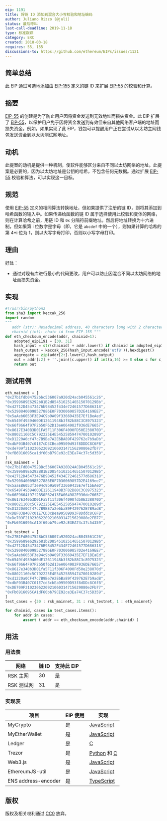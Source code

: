 ```yaml
---
eip: 1191
title: 将链 ID 添加到混合大小写校验和地址编码
author: Juliano Rizzo (@juli)
status: 最后呼叫
last-call-deadline: 2019-11-18
type: 标准跟踪
category: ERC
created: 2018-03-18
requires: 55, 155
discussions-to: https://github.com/ethereum/EIPs/issues/1121
---
```


## 简单总结

此 EIP 通过可选地添加由 [EIP-155](./eip-155.md) 定义的链 ID 来扩展 [EIP-55](./eip-55.md) 的校验和计算。

## 摘要

[EIP-55](./eip-55.md) 的创建是为了防止用户因将资金发送到无效地址而损失资金。此 EIP 扩展了 [EIP-55](./eip-55.md)，以保护用户免于因将资金发送到有效但来自其他网络客户端的地址而损失资金。例如，如果实现了此 EIP，钱包可以提醒用户正在尝试从以太坊主网钱包发送资金到以太坊测试网地址。

## 动机

此提案的动机是提供一种机制，使软件能够区分来自不同以太坊网络的地址。此提案是必要的，因为以太坊地址是公钥的哈希，不包含任何元数据。通过扩展 [EIP-55](./eip-55.md) 校验和算法，可以实现这一目标。

## 规范

使用 [EIP-55](./eip-55.md) 定义的相同算法转换地址，但如果提供了注册的链 ID，则将其添加到哈希函数的输入中。如果传递给函数的链 ID 属于选择使用此校验和变体的网络，则在计算哈希之前，用链 ID 和 `0x` 分隔符前缀地址。然后将地址转换为十六进制，但如果第 i 位数字是字母（即，它是 `abcdef` 中的一个），则如果计算的哈希的第 4*i 位为 1，则以大写字母打印，否则以小写字母打印。

## 理由

好处：

- 通过对现有库进行最小的代码更改，用户可以防止因混合不同以太坊网络的地址而损失资金。

## 实现

```python
#!/usr/bin/python3
from sha3 import keccak_256
import random
"""
   addr (str): Hexadecimal address, 40 characters long with 2 characters prefix
   chainid (int): chain id from EIP-155 """
def eth_checksum_encode(addr, chainid=1):
    adopted_eip1191 = [30, 31]
    hash_input = str(chainid) + addr.lower() if chainid in adopted_eip1191 else addr[2:].lower()
    hash_output = keccak_256(hash_input.encode('utf8')).hexdigest()
    aggregate = zip(addr[2:].lower(),hash_output)
    out = addr[:2] + ''.join([c.upper() if int(a,16) >= 8 else c for c,a in aggregate])
    return out
```

## 测试用例

```python
eth_mainnet = [
"0x27b1fdb04752bbc536007a920d24acb045561c26",
"0x3599689E6292b81B2d85451025146515070129Bb",
"0x42712D45473476b98452f434e72461577D686318",
"0x52908400098527886E0F7030069857D2E4169EE7",
"0x5aAeb6053F3E94C9b9A09f33669435E7Ef1BeAed",
"0x6549f4939460DE12611948b3f82b88C3C8975323",
"0x66f9664f97F2b50F62D13eA064982f936dE76657",
"0x8617E340B3D01FA5F11F306F4090FD50E238070D",
"0x88021160C5C792225E4E5452585947470010289D",
"0xD1220A0cf47c7B9Be7A2E6BA89F429762e7b9aDb",
"0xdbF03B407c01E7cD3CBea99509d93f8DDDC8C6FB",
"0xde709f2102306220921060314715629080e2fb77",
"0xfB6916095ca1df60bB79Ce92cE3Ea74c37c5d359",
]
rsk_mainnet = [
"0x27b1FdB04752BBc536007A920D24ACB045561c26",
"0x3599689E6292B81B2D85451025146515070129Bb",
"0x42712D45473476B98452f434E72461577d686318",
"0x52908400098527886E0F7030069857D2E4169ee7",
"0x5aaEB6053f3e94c9b9a09f33669435E7ef1bEAeD",
"0x6549F4939460DE12611948B3F82B88C3C8975323",
"0x66F9664f97f2B50F62d13EA064982F936de76657",
"0x8617E340b3D01Fa5f11f306f4090fd50E238070D",
"0x88021160c5C792225E4E5452585947470010289d",
"0xD1220A0Cf47c7B9BE7a2e6ba89F429762E7B9adB",
"0xDBF03B407c01E7CD3cBea99509D93F8Dddc8C6FB",
"0xDe709F2102306220921060314715629080e2FB77",
"0xFb6916095cA1Df60bb79ce92cE3EA74c37c5d359",
]
rsk_testnet = [
"0x27B1FdB04752BbC536007a920D24acB045561C26",
"0x3599689e6292b81b2D85451025146515070129Bb",
"0x42712D45473476B98452F434E72461577D686318",
"0x52908400098527886E0F7030069857D2e4169EE7",
"0x5aAeb6053F3e94c9b9A09F33669435E7EF1BEaEd",
"0x6549f4939460dE12611948b3f82b88C3c8975323",
"0x66f9664F97F2b50f62d13eA064982F936DE76657",
"0x8617e340b3D01fa5F11f306F4090Fd50e238070d",
"0x88021160c5C792225E4E5452585947470010289d",
"0xd1220a0CF47c7B9Be7A2E6Ba89f429762E7b9adB",
"0xdbF03B407C01E7cd3cbEa99509D93f8dDDc8C6fB",
"0xDE709F2102306220921060314715629080e2Fb77",
"0xFb6916095CA1dF60bb79CE92ce3Ea74C37c5D359",
]
test_cases = {30 : rsk_mainnet, 31 : rsk_testnet, 1 : eth_mainnet}

for chainid, cases in test_cases.items():
    for addr in cases:
        assert ( addr == eth_checksum_encode(addr,chainid) )
```

## 用法

### 用法表

| 网络        | 链 ID | 支持此 EIP |
|-|-|-|
| RSK 主网    | 30   | 是         |
| RSK 测试网  | 31   | 是         |

### 实现表

| 项目            | EIP 使用        | 实现 |
|-|-|-|
| MyCrypto       | 是              | [JavaScript](https://github.com/MyCryptoHQ/MyCrypto/blob/develop/common/utils/formatters.ts#L126) |
| MyEtherWallet  | 是              | [JavaScript](https://github.com/MyEtherWallet/MyEtherWallet/blob/73c4a24f8f67c655749ac990c5b62efd92a2b11a/src/helpers/addressUtils.js#L22) |
| Ledger         | 是              | [C](https://github.com/LedgerHQ/ledger-app-eth/blob/master/src_common/ethUtils.c#L203) |
| Trezor         | 是              | [Python](https://github.com/trezor/trezor-core/blob/270bf732121d004a4cd1ab129adaccf7346ff1db/src/apps/ethereum/get_address.py#L32) 和 [C](https://github.com/trezor/trezor-crypto/blob/4153e662b60a0d83c1be15150f18483a37e9092c/address.c#L62) |
| Web3.js       | 是              | [JavaScript](https://github.com/ethereum/web3.js/blob/aaf26c8806bc9fb60cf6dcb6658104963c6c7fc7/packages/web3-utils/src/Utils.js#L140) |
| EthereumJS-util | 是              | [JavaScript](https://github.com/ethereumjs/ethereumjs-util/pull/204/commits/cdf0b3c996b05ac5b1f758f17ea9f9ed1847c1eb) |
| ENS address-encoder | 是 | [TypeScript](https://github.com/ensdomains/address-encoder/commit/5bf53b13fa014646ea28c9e5f937361dc9b40590) |

## 版权

版权及相关权利通过 [CC0](../LICENSE.md) 放弃。